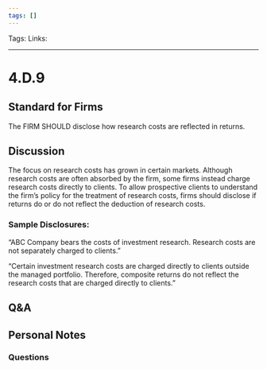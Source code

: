 ```yaml
---
tags: []
---
```

Tags:
Links: 
___
# 4.D.9
## Standard for Firms
The FIRM SHOULD disclose how research costs are reflected in returns.
## Discussion
The focus on research costs has grown in certain markets. Although research costs are often absorbed by the firm, some firms instead charge research costs directly to clients. To allow prospective clients to understand the firm’s policy for the treatment of research costs, firms should disclose if returns do or do not reflect the deduction of research costs.
### Sample Disclosures:
“ABC Company bears the costs of investment research. Research costs are not separately charged to clients.”

“Certain investment research costs are charged directly to clients outside the managed portfolio. Therefore, composite returns do not reflect the research costs that are charged directly to clients.”
## Q&A

## Personal Notes

### Questions